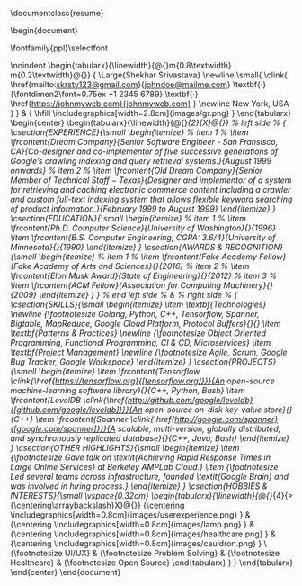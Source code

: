 \documentclass{resume}

\begin{document}

\fontfamily{ppl}\selectfont

\noindent
\begin{tabularx}{\linewidth}{@{}m{0.8\textwidth} m{0.2\textwidth}@{}}
{
    \Large{Shekhar Srivastava} \newline
    \small{
        \clink{
            \href{mailto:skrstv123@gmail.com}{johndoe@mailme.com} \textbf{·} 
            {\fontdimen2\font=0.75ex +1 2345 6789} 
            \textbf{·} 
            \href{https://johnmyweb.com}{johnmyweb.com}
        } \newline
        New York, USA
    }
} & 
{
    \hfill
    \includegraphics[width=2.8cm]{images/gr.png}
}
\end{tabularx}
\begin{center}
\begin{tabularx}{\linewidth}{@{}*{2}{X}@{}}
% left side %
{
    \csection{EXPERIENCE}{\small
        \begin{itemize}
            % item 1 %
            \item \frcontent{Dream Company}{Senior Software Engineer - San Fransisco, CA}{Co-designer and co-implementor of five successive generations of Google’s crawling indexing and query retrieval systems.}{August 1999 onwards}
            % item 2 %
            \item \frcontent{Old Dream Company}{Senior Member of Technical Staff − Texas}{Designer and implementor of a system for retrieving and caching electronic commerce content including a crawler and custom full-text indexing system that allows flexible keyword searching of product information.}{February 1999 to August 1999}
        \end{itemize}
    }
    \csection{EDUCATION}{\small
        \begin{itemize}
            % item 1 %
            \item \frcontent{Ph.D. Computer Science}{University of Washington}{}{1996}
            \item \frcontent{B.S. Computer Engineering, CGPA: 3.6/4}{University of Minnesota}{}{1990}
        \end{itemize}
    }
    \csection{AWARDS \& RECOGNITION}{\small
        \begin{itemize}
            % item 1 %
            \item \frcontent{Fake Academy Fellow}{Fake Academy of Arts and Sciences}{}{2016}
            % item 2 %
            \item \frcontent{Elon Musk Award}{State of Engineering}{}{2012}
            % item 3 %
            \item \frcontent{ACM Fellow}{Association for Computing Machinery}{}{2009}
        \end{itemize}
    }
} 
% end left side %
& 
% right side %
{
    \csection{SKILLS}{\small
        \begin{itemize}
            \item \textbf{Technologies} \newline
            {\footnotesize Golang, Python, C++, Tensorflow, Spanner, Bigtable, MapReduce, Google Cloud Platform,  Protocol Buffers}{}{}
            \item \textbf{Patterns \& Practices} \newline
            {\footnotesize Object Oriented Programming, Functional  Programming, CI \& CD, Microservices}
            \item \textbf{Project Management} \newline
            {\footnotesize Agile, Scrum, Google Bug Tracker, Google Workspace}
        \end{itemize}
    }
    \csection{PROJECTS}{\small
        \begin{itemize}
            \item \frcontent{Tensorflow \clink{\href{https://tensorflow.org}{[tensorflow.org]}}}{An open-source machine-learning software library}{}{C++, Python, Bash}
            \item \frcontent{LevelDB \clink{\href{http://github.com/google/leveldb}{[github.com/google/leveldb]}}}{An open-source on-disk key-value store}{}{C++}
            \item \frcontent{Spanner \clink{\href{http://google.com/spanner}{[google.com/spanner]}}}{A scalable, multi-version, globally distributed, and synchronously replicated database}{}{C++, Java, Bash}
        \end{itemize}
    }
    \csection{OTHER HIGHLIGHTS}{\small
        \begin{itemize}
            \item {\footnotesize Gave talk on \textit{Achieving Rapid Response Times in Large Online Services} at Berkeley AMPLab Cloud.}
            \item {\footnotesize Led several teams across infrastructure, founded \textit{Google Brain} and was involved in hiring process.}
        \end{itemize}
    }
    \csection{HOBBIES \& INTERESTS}{\small
        \vspace{0.32cm}
        \begin{tabularx}{\linewidth}{@{}*{4}{>{\centering\arraybackslash}X}@{}}
            {\centering
            \includegraphics[width=0.8cm]{images/userexperience.png}
            } &
            {\centering
            \includegraphics[width=0.8cm]{images/lamp.png}
            } & 
            {\centering
            \includegraphics[width=0.8cm]{images/healthcare.png}
            } &
            {\centering
            \includegraphics[width=0.8cm]{images/cauldron.png}
            } \\
            {\footnotesize UI/UX} & {\footnotesize Problem Solving} & {\footnotesize Healthcare} & {\footnotesize Open Source}
        \end{tabularx}
    }
}
\end{tabularx}
\end{center}
\end{document}